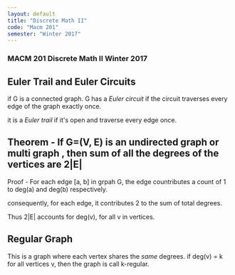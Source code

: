 ```yaml
---
layout: default
title: "Discrete Math II"
code: "Macm 201"
semester: "Winter 2017"
---
```

### MACM 201 Discrete Math II Winter 2017

## Euler Trail and Euler Circuits
if G is a connected graph. G has a *Euler circuit* if the circuit traverses every edge of the graph exactly once.

it is a *Euler trail* if it's open and traverse every edge once. 

## Theorem -  If G=(V, E) is an undirected graph or multi graph , then sum of all the degrees of the vertices are 2|E|

Proof - 
For each edge [a, b] in grpah G, the edge countributes a count of 1 to deg(a) and deg(b) respectively.

consequently, for each edge, it contributes 2 to the sum of total degrees. 

Thus 2|E| accounts for deg(v), for all v in vertices. 

## Regular Graph
This is a graph where each vertex shares the *same* degrees. if deg(v) = k for all vertices v, then the graph is call k-regular.